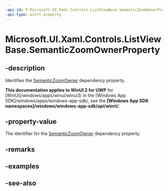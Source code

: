 ```yaml
---
-api-id: P:Microsoft.UI.Xaml.Controls.ListViewBase.SemanticZoomOwnerProperty
-api-type: winrt property
---
```


<!-- Property syntax
public Windows.UI.Xaml.DependencyProperty SemanticZoomOwnerProperty { get; }
-->

# Microsoft.UI.Xaml.Controls.ListViewBase.SemanticZoomOwnerProperty

## -description
Identifies the [SemanticZoomOwner](listviewbase_semanticzoomowner.md) dependency property.

**This documentation applies to WinUI 2 for UWP** for [WinUI]/windows/apps/winui/winui3/ in the [Windows App SDK]/windows/apps/windows-app-sdk/, see the **[Windows App SDK namespaces]/windows/windows-app-sdk/api/winrt/**.

## -property-value
The identifier for the [SemanticZoomOwner](listviewbase_semanticzoomowner.md) dependency property.

## -remarks

## -examples

## -see-also
